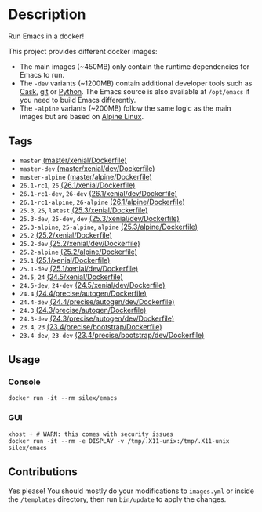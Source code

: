 # Description

Run Emacs in a docker!

This project provides different docker images:

- The main images (~450MB) only contain the runtime dependencies for Emacs to run.
- The `-dev` variants (~1200MB) contain additional developer tools such as [Cask](https://cask.readthedocs.io), [git](https://git-scm.com) or [Python](https://www.python.org).
  The Emacs source is also available at `/opt/emacs` if you need to build Emacs differently.
- The `-alpine` variants (~200MB) follow the same logic as the main images but are based on [Alpine Linux](https://alpinelinux.org).

## Tags

- `master` [(master/xenial/Dockerfile)](https://github.com/silex/docker-emacs/blob/master/master/xenial/Dockerfile)
- `master-dev` [(master/xenial/dev/Dockerfile)](https://github.com/silex/docker-emacs/blob/master/master/xenial/dev/Dockerfile)
- `master-alpine` [(master/alpine/Dockerfile)](https://github.com/silex/docker-emacs/blob/master/master/alpine/Dockerfile)
- `26.1-rc1`, `26` [(26.1/xenial/Dockerfile)](https://github.com/silex/docker-emacs/blob/master/26.1/xenial/Dockerfile)
- `26.1-rc1-dev`, `26-dev` [(26.1/xenial/dev/Dockerfile)](https://github.com/silex/docker-emacs/blob/master/26.1/xenial/dev/Dockerfile)
- `26.1-rc1-alpine`, `26-alpine` [(26.1/alpine/Dockerfile)](https://github.com/silex/docker-emacs/blob/master/26.1/alpine/Dockerfile)
- `25.3`, `25`, `latest` [(25.3/xenial/Dockerfile)](https://github.com/silex/docker-emacs/blob/master/25.3/xenial/Dockerfile)
- `25.3-dev`, `25-dev`, `dev` [(25.3/xenial/dev/Dockerfile)](https://github.com/silex/docker-emacs/blob/master/25.3/xenial/dev/Dockerfile)
- `25.3-alpine`, `25-alpine`, `alpine` [(25.3/alpine/Dockerfile)](https://github.com/silex/docker-emacs/blob/master/25.3/alpine/Dockerfile)
- `25.2` [(25.2/xenial/Dockerfile)](https://github.com/silex/docker-emacs/blob/master/25.2/xenial/Dockerfile)
- `25.2-dev` [(25.2/xenial/dev/Dockerfile)](https://github.com/silex/docker-emacs/blob/master/25.2/xenial/dev/Dockerfile)
- `25.2-alpine` [(25.2/alpine/Dockerfile)](https://github.com/silex/docker-emacs/blob/master/25.2/alpine/Dockerfile)
- `25.1` [(25.1/xenial/Dockerfile)](https://github.com/silex/docker-emacs/blob/master/25.1/xenial/Dockerfile)
- `25.1-dev` [(25.1/xenial/dev/Dockerfile)](https://github.com/silex/docker-emacs/blob/master/25.1/xenial/dev/Dockerfile)
- `24.5`, `24` [(24.5/xenial/Dockerfile)](https://github.com/silex/docker-emacs/blob/master/24.5/xenial/Dockerfile)
- `24.5-dev`, `24-dev` [(24.5/xenial/dev/Dockerfile)](https://github.com/silex/docker-emacs/blob/master/24.5/xenial/dev/Dockerfile)
- `24.4` [(24.4/precise/autogen/Dockerfile)](https://github.com/silex/docker-emacs/blob/master/24.4/precise/autogen/Dockerfile)
- `24.4-dev` [(24.4/precise/autogen/dev/Dockerfile)](https://github.com/silex/docker-emacs/blob/master/24.4/precise/autogen/dev/Dockerfile)
- `24.3` [(24.3/precise/autogen/Dockerfile)](https://github.com/silex/docker-emacs/blob/master/24.3/precise/autogen/Dockerfile)
- `24.3-dev` [(24.3/precise/autogen/dev/Dockerfile)](https://github.com/silex/docker-emacs/blob/master/24.3/precise/autogen/dev/Dockerfile)
- `23.4`, `23` [(23.4/precise/bootstrap/Dockerfile)](https://github.com/silex/docker-emacs/blob/master/23.4/precise/bootstrap/Dockerfile)
- `23.4-dev`, `23-dev` [(23.4/precise/bootstrap/dev/Dockerfile)](https://github.com/silex/docker-emacs/blob/master/23.4/precise/bootstrap/dev/Dockerfile)

## Usage

### Console

``` shell
docker run -it --rm silex/emacs
```

### GUI

``` shell
xhost + # WARN: this comes with security issues
docker run -it --rm -e DISPLAY -v /tmp/.X11-unix:/tmp/.X11-unix silex/emacs
```

## Contributions

Yes please! You should mostly do your modifications to `images.yml` or inside the `/templates` directory,
then run `bin/update` to apply the changes.
